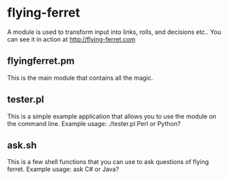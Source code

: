# flying-ferret
A module is used to transform input into links, rolls, and decisions etc.. You can see it in action at http://flying-ferret.com

## flyingferret.pm
This is the main module that contains all the magic.

## tester.pl
This is a simple example application that allows you to use the module on the command line.
Example usage: ./tester.pl Perl or Python?

## ask.sh
This is a few shell functions that you can use to ask questions of flying ferret.
Example usage: ask C# or Java?
